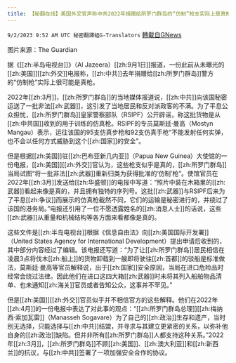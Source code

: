 ```yaml
---
title: 【秘翻在线】美国外交官声称中共2022年捐赠给所罗门群岛的“仿制”枪支实际上是真枪
---
```

`9/2/2023 9:52 AM UTC 秘密翻譯組G-Translators` [轉載自GNews](https://gnews.org/articles/1634798)

图片来源：The Guardian  

据《[[zh:半岛电视台]]》（Al Jazeera）[[zh:9月1日]]报道，一份此前从未曝光的[[zh:美国]][[zh:外交]]电报称，[[zh:中共]]去年捐赠给[[zh:所罗门群岛]]警方的“仿制枪”实际上很可能是真枪。

2022年[[zh:3月]]，[[zh:所罗门群岛]]的当地媒体报道说，[[zh:中共]]向该国秘密运送了一批非法[[zh:武器]]，这引发了当地居民和反对派政客的不满。为了平息公众担忧，[[zh:所罗门群岛]]皇家警察部队（RSIPF）公开辟谣，称这批货物是从[[zh:中共国]]收到的用于训练的仿真枪。RSIPF的专员莫斯廷·曼高（Mostyn Mangau）表示，运往该国的95支仿真步枪和92支仿真手枪“不能发射任何实弹，也不会以任何方式威胁到这个[[zh:国家]]的安全”。

但是根据[[zh:美国]]驻[[zh:巴布亚新几内亚]]（Papua New Guinea）大使馆的一份电报，[[zh:美国]][[zh:外交]]官认为，这些枪支似乎是真的，[[zh:所罗门群岛]]当局试图“将一批非法[[zh:武器]]重新归类为获得批准的‘仿制’枪”。使馆官员在2022年[[zh:3月]]发送给[[zh:华盛顿]]的电报中写道：“照片中装在木箱里的[[zh:武器]]看起来像是真的，并且拥有独特的序列号。这批[[zh:武器]]与RSIPF后来为了平息[[zh:争议]]而展示的仿真枪截然不同，它们的运输是秘密进行的，并绕过了该国的港务局。”电报还引用了一位不愿透露姓名的[[zh:消息人士]]的话说，这些[[zh:武器]]从重量和机械结构等各方面来看都像是真的。

这些文件是[[zh:半岛电视台]]根据《信息自由法》向[[zh:美国国际开发署]]（United States Agency for International Development）提出申请后收到的，其中部分内容经过了编辑。该电报还写道：“为了让[[zh:所罗门群岛]]居民相信在凌晨3点将伐木[[zh:船上]]的货物卸载到一艘即将驶往[[zh:首都]]的驳船是标准做法，莫斯廷·曼高等官员解释说，出于[[zh:国家]]安全原因，当局在进口危险品时经常会绕过法律。因此他们在进口这四大箱[[zh:武器]]时未将其列入船舶物品清单、也未通知[[zh:海关]]官员或者告知公众，这事并不罕见。”

但是[[zh:美国]][[zh:外交]]官员似乎并不相信官方的这些解释。他们在2022年[[zh:4月]]的一份电报中表达了对此事的观点：“[[zh:所罗门群岛总理]][[zh:梅纳西·索加瓦雷]]（Manasseh Sogavare）为了自己的[[zh:政治]]生存和遗产，当时别无选择，只能选择与[[zh:中共]]结盟，并寻求与其建立更紧密的关系，以弥补他自身的[[zh:政治]]缺陷。但并非所有[[zh:所罗门群岛]]人都支持这种关系。”2022年[[zh:3月]]，[[zh:所罗门群岛]]不顾[[zh:美国]]、[[zh:澳大利亚]]和[[zh:新西兰]]的抗议，与[[zh:中共]]签署了一项加强安全合作的协议。
